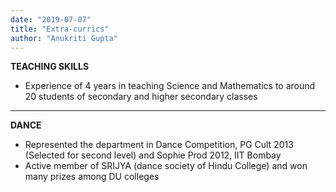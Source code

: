 ```yaml
---
date: "2019-07-07"
title: "Extra-currics"
author: "Anukriti Gupta"
---
```


**TEACHING SKILLS**

  *	Experience of 4 years in teaching Science and Mathematics to around 20 students of secondary and higher secondary classes 

---
**DANCE**

  *	Represented the department in Dance Competition, PG Cult 2013 (Selected for second level) and Sophie Prod 2012, IIT Bombay
  *	Active member of SRIJYA (dance society of Hindu College) and won many prizes among DU colleges 

